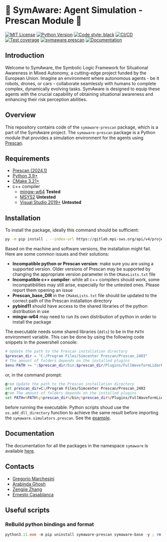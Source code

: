 # 🤖 SymAware: Agent Simulation - Prescan Module 🚀

[![MIT License](https://img.shields.io/badge/license-BSD3-green)](https://gitlab.mpi-sws.org/sadegh/eicsymaware/-/blob/prescan/LICENSE)
[![Python Version](https://img.shields.io/badge/python-3.9+-blue)](https://www.python.org/downloads/)
[![Code style: black](https://img.shields.io/badge/code%20style-black-000000.svg)](https://github.com/psf/black)
[![CI/CD](https://gitlab.mpi-sws.org/sadegh/eicsymaware/badges/prescan/pipeline.svg)](https://gitlab.mpi-sws.org/sadegh/eicsymaware/-/commits/prescan)
[![Test coverage](https://gitlab.mpi-sws.org/sadegh/eicsymaware/badges/prescan/coverage.svg)](https://gitlab.mpi-sws.org/sadegh/eicsymaware/-/commits/prescan)
[![symaware.prescan](https://gitlab.mpi-sws.org/sadegh/eicsymaware/-/badges/release.svg)](https://gitlab.mpi-sws.org/sadegh/eicsymaware/-/packages)
[![Documentation](https://img.shields.io/badge/Documentation-sphinx-purple)](https://sadegh.pages.mpi-sws.org/eicsymaware/)

## Introduction

Welcome to SymAware, the Symbolic Logic Framework for Situational Awareness in Mixed Autonomy, a cutting-edge project funded by the European Union.
Imagine an environment where autonomous agents - be it robots, drones, or cars - collaborate seamlessly with humans to complete complex, dynamically evolving tasks.
SymAware is designed to equip these agents with the crucial capability of obtaining situational awareness and enhancing their risk perception abilities.

## Overview

This repository contains code of the `symaware-prescan` package, which is a part of the SymAware project.
The `symaware-prescan` package is a Python module that provides a simulation environment for the agents using [Prescan](https://www.plm.automation.siemens.com/global/en/products/simcenter/prescan.html).


## Requirements

- [Prescan (2024.1)](https://www.plm.automation.siemens.com/global/en/products/simcenter/prescan.html)
- [Python 3.9+](https://www.python.org/downloads/)
- [CMake 3.21+](https://cmake.org/download/)
- c++ compiler
    - [mingw-w64](https://sourceforge.net/projects/mingw-w64/) **Tested**
    - [MSYS2](https://www.msys2.org/) **Untested**
    - [Visual Studio 2019+](https://visualstudio.microsoft.com/) **Untested**

## Installation

To install the package, ideally this command should be sufficient:

```bash
py -m pip install . --index-url https://gitlab.mpi-sws.org/api/v4/projects/2668/packages/pypi/simple
```

Based on the machine and software versions, the installation might fail.
Here are some common issues and their solutions:

- **Incompatible python or Prescan version**: make sure you are using a supported version. Older versions of Prescan may be supported by changing the appropriate version parameter in the `CMakeLists.txt` file
- **Incompatible c++ compiler**: while all c++ compilers should work, some incompatibilities may still arise, especially for the untested ones. Please report them opening an issue
- **Prescan_base_DIR** in the `CMakeLists.txt` file should be updated to the correct path of the Prescan installation directory
- **pybind11** should have access to the shared libraries of the python distribution in use
- **mingw-w64** may need to run its own distribution of python in order to install the package

The executable needs some shared libraries (`ddls`) to be in the `PATH` environment variable. 
This can be done by using the following code snippets in the powershell console:

```powershell
# Update the path to the Prescan installation directory
$prescan_dir = "C:/Program Files/Simcenter Prescan/Prescan_2403" 
# The amount of folders depends on the installed plugins
$env:PATH += ";$prescan_dir/bin;$prescan_dir/Plugins/FullWaveformLidarPlugin/bin;$prescan_dir/Plugins/PBRadarPlugin/bin;$prescan_dir/Plugins/PointCloudLidarPlugin/bin;$prescan_dir/Plugins/ProbabilisticSensorsPlugin/bin;$prescan_dir/Plugins/V2XPlugin/bin"
```

or, in the command prompt:

```bat
@rem Update the path to the Prescan installation directory
set prescan_dir=C:/Program Files/Simcenter Prescan/Prescan_2403
@rem The amount of folders depends on the installed plugins
set PATH=%PATH%;%prescan_dir%/bin;%prescan_dir%/Plugins/FullWaveformLidarPlugin/bin;%prescan_dir%/Plugins/PBRadarPlugin/bin;%prescan_dir%/Plugins/PointCloudLidarPlugin/bin;%prescan_dir%/Plugins/ProbabilisticSensorsPlugin/bin;%prescan_dir%/Plugins/V2XPlugin/bin
```

before running the executable.
Python scripts shoud use the `os.add_dll_directory` function to achieve the same result before importing the `symaware.simulators.prescan`.
See the [example](https://gitlab.mpi-sws.org/sadegh/eicsymaware/-/blob/base/examples/prescan_main.py).

## Documentation

The documentation for all the packages in the namespace `symaware` is available [here](https://sadegh.pages.mpi-sws.org/eicsymaware/).

## Contacts

- [Gregorio Marchesini](mailto:gremar@kth.se)
- [Arabinda Ghosh](mailto:arabinda@mpi-sws.org)
- [Zengjie Zhang](mailto:z.zhang3@tue.nl)
- [Ernesto Casablanca](mailto:casablancaernesto@gmail.com)

## Useful scripts

### ReBuild python bindings and format

```powershell
python3.11.exe -m pip uninstall symaware-prescan symaware-base -y ; rm  -r -fo 'C:\msys64\mingw64\lib\python3.11\site-packages\symaware' ; python3.11.exe -m pip install . --index-url https://gitlab.mpi-sws.org/api/v4/projects/2668/packages/pypi/simple ; python3.11.exe .\script\stubs.py ; black python tests ; isort python tests ; cp .\python\symaware\simulators\prescan\_symaware_prescan.pyi 'C:\msys64\mingw64\lib\python3.11\site-packages\symaware\simulators\prescan'
```
